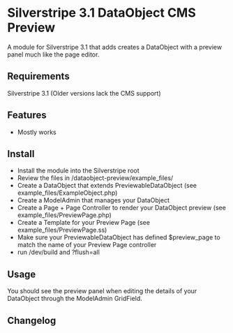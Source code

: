 # Silverstripe 3.1 DataObject CMS Preview

A module for Silverstripe 3.1 that adds creates a DataObject with a preview panel much like the page editor.


## Requirements

Silverstripe 3.1 (Older versions lack the CMS support)

## Features

- Mostly works

## Install

- Install the module into the Silverstripe root
- Review the files in <site>/dataobject-preview/example_files/
- Create a DataObject that extends PreviewableDataObject (see example_files/ExampleObject.php)
- Create a ModelAdmin that manages your DataObject
- Create a Page + Page Controller to render your DataObject preview (see example_files/PreviewPage.php)
- Create a Template for your Preview Page (see example_files/PreviewPage.ss)
- Make sure your PreviewableDataObject has defined $preview_page to match the name of your Preview Page controller
- run /dev/build and ?flush=all

## Usage

You should see the preview panel when editing the details of your DataObject through the ModelAdmin GridField.

## Changelog

